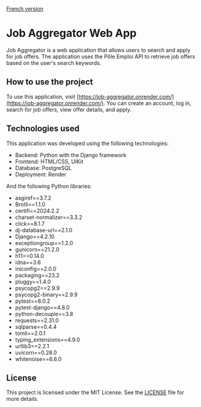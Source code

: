 [French version](README.fr.md)


# Job Aggregator Web App

Job Aggregator is a web application that allows users to search and apply for job offers. The application uses the Pôle Emploi API to retrieve job offers based on the user's search keywords.

## How to use the project

To use this application, visit [https://job-aggregator.onrender.com/](https://job-aggregator.onrender.com/). You can create an account, log in, search for job offers, view offer details, and apply.

## Technologies used

This application was developed using the following technologies:

- Backend: Python with the Django framework
- Frontend: HTML/CSS, UIKit
- Database: PostgreSQL
- Deployment: Render

And the following Python libraries:

- asgiref==3.7.2
- Brotli==1.1.0
- certifi==2024.2.2
- charset-normalizer==3.3.2
- click==8.1.7
- dj-database-url==2.1.0
- Django==4.2.10
- exceptiongroup==1.2.0
- gunicorn==21.2.0
- h11==0.14.0
- idna==3.6
- iniconfig==2.0.0
- packaging==23.2
- pluggy==1.4.0
- psycopg2==2.9.9
- psycopg2-binary==2.9.9
- pytest==8.0.2
- pytest-django==4.8.0
- python-decouple==3.8
- requests==2.31.0
- sqlparse==0.4.4
- tomli==2.0.1
- typing_extensions==4.9.0
- urllib3==2.2.1
- uvicorn==0.28.0
- whitenoise==6.6.0

## License

This project is licensed under the MIT License. See the [LICENSE](LICENSE) file for more details.